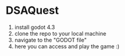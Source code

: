 # DSAQuest

1. install godot 4.3
2. clone the repo to your local machine
3. navigate to the "GODOT file"
4. here you can access and play the game :)
